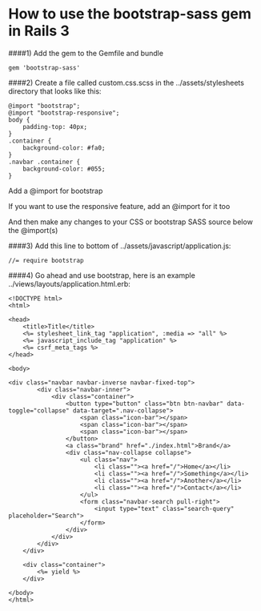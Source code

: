 How to use the bootstrap-sass gem in Rails 3
=========

####1) Add the gem to the Gemfile and bundle

    gem 'bootstrap-sass'
    
####2) Create a file called custom.css.scss in the ../assets/stylesheets directory that looks like this:

    @import "bootstrap";
    @import "bootstrap-responsive";
    body {
        padding-top: 40px;
    }
    .container {
	    background-color: #fa0;
    }
    .navbar .container {
	    background-color: #055;
    }
    
Add a @import for bootstrap

If you want to use the responsive feature, add an @import for it too

And then make any changes to your CSS or bootstrap SASS source below the @import(s)

####3) Add this line to bottom of ../assets/javascript/application.js:

    //= require bootstrap

####4) Go ahead and use bootstrap, here is an example ../views/layouts/application.html.erb:

    <!DOCTYPE html>
	<html>

	<head>
		<title>Title</title>
		<%= stylesheet_link_tag "application", :media => "all" %>
		<%= javascript_include_tag "application" %>
		<%= csrf_meta_tags %>
	</head>

	<body>

	<div class="navbar navbar-inverse navbar-fixed-top">
			<div class="navbar-inner">
				<div class="container">
					<button type="button" class="btn btn-navbar" data-toggle="collapse" data-target=".nav-collapse">
						<span class="icon-bar"></span>
						<span class="icon-bar"></span>
						<span class="icon-bar"></span>
					</button>
					<a class="brand" href="./index.html">Brand</a>
					<div class="nav-collapse collapse">
						<ul class="nav">
							<li class=""><a href="/">Home</a></li>
							<li class=""><a href="/">Something</a></li>
							<li class=""><a href="/">Another</a></li>
							<li class=""><a href="/">Contact</a></li>
						</ul>
						<form class="navbar-search pull-right">
							<input type="text" class="search-query" placeholder="Search">
						</form>
					</div>
				</div>
			</div>
		</div>

		<div class="container">
			<%= yield %>
		</div>

	</body>
	</html>

